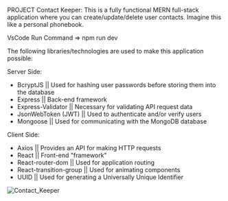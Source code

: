 PROJECT Contact Keeper:
This is a fully functional MERN full-stack application where you can create/update/delete user contacts. Imagine this like a personal phonebook. 

VsCode Run Command => npm run dev


The following libraries/technologies are used to make this application possible:

Server Side:
* BcryptJS || Used for hashing user passwords before storing them into the database
* Express || Back-end framework
* Express-Validator || Necessary for validating API request data
* JsonWebToken (JWT) || Used to authenticate and/or verify users
* Mongoose || Used for communicating with the MongoDB database

Client Side:
* Axios || Provides an API for making HTTP requests
* React || Front-end "framework"
* React-router-dom || Used for application routing
* React-transition-group || Used for animating components
* UUID || Used for generating a Universally Unique Identifier



![Contact_Keeper](https://github.com/iShallEatCode/Contact-Manager-Application/assets/84070418/dbe1dcf6-efa4-48e8-b598-d1ea91ce1f2b)
